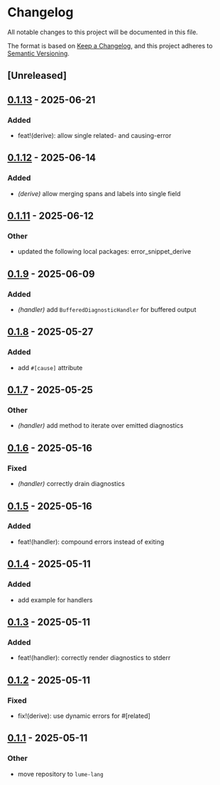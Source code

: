 # Changelog

All notable changes to this project will be documented in this file.

The format is based on [Keep a Changelog](https://keepachangelog.com/en/1.0.0/),
and this project adheres to [Semantic Versioning](https://semver.org/spec/v2.0.0.html).

## [Unreleased]

## [0.1.13](https://github.com/lume-lang/error_snippet/compare/error_snippet-v0.1.12...error_snippet-v0.1.13) - 2025-06-21

### Added

- feat!(derive): allow single related- and causing-error

## [0.1.12](https://github.com/lume-lang/error_snippet/compare/error_snippet-v0.1.11...error_snippet-v0.1.12) - 2025-06-14

### Added

- *(derive)* allow merging spans and labels into single field

## [0.1.11](https://github.com/lume-lang/error_snippet/compare/error_snippet-v0.1.10...error_snippet-v0.1.11) - 2025-06-12

### Other

- updated the following local packages: error_snippet_derive

## [0.1.9](https://github.com/lume-lang/error_snippet/compare/error_snippet-v0.1.8...error_snippet-v0.1.9) - 2025-06-09

### Added

- *(handler)* add `BufferedDiagnosticHandler` for buffered output

## [0.1.8](https://github.com/lume-lang/error_snippet/compare/error_snippet-v0.1.7...error_snippet-v0.1.8) - 2025-05-27

### Added

- add `#[cause]` attribute

## [0.1.7](https://github.com/lume-lang/error_snippet/compare/error_snippet-v0.1.6...error_snippet-v0.1.7) - 2025-05-25

### Other

- *(handler)* add  method to iterate over emitted diagnostics

## [0.1.6](https://github.com/lume-lang/error_snippet/compare/error_snippet-v0.1.5...error_snippet-v0.1.6) - 2025-05-16

### Fixed

- *(handler)* correctly drain diagnostics

## [0.1.5](https://github.com/lume-lang/error_snippet/compare/error_snippet-v0.1.4...error_snippet-v0.1.5) - 2025-05-16

### Added

- feat!(handler): compound errors instead of exiting

## [0.1.4](https://github.com/lume-lang/error_snippet/compare/error_snippet-v0.1.3...error_snippet-v0.1.4) - 2025-05-11

### Added

- add example for handlers

## [0.1.3](https://github.com/lume-lang/error_snippet/compare/error_snippet-v0.1.2...error_snippet-v0.1.3) - 2025-05-11

### Added

- feat!(handler): correctly render diagnostics to stderr

## [0.1.2](https://github.com/lume-lang/error_snippet/compare/error_snippet-v0.1.1...error_snippet-v0.1.2) - 2025-05-11

### Fixed

- fix!(derive): use dynamic errors for #[related]

## [0.1.1](https://github.com/lume-lang/error_snippet/compare/error_snippet-v0.1.0...error_snippet-v0.1.1) - 2025-05-11

### Other

- move repository to `lume-lang`
